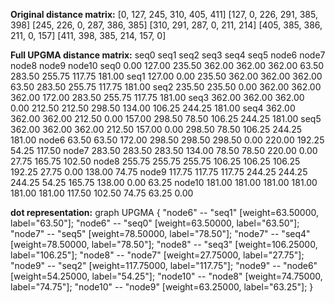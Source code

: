 **Original distance matrix:**
[0, 127, 245, 310, 405, 411]
[127, 0, 226, 291, 385, 398]
[245, 226, 0, 287, 386, 385]
[310, 291, 287, 0, 211, 214]
[405, 385, 386, 211, 0, 157]
[411, 398, 385, 214, 157, 0]

**Full UPGMA distance matrix:**
	seq0	seq1	seq2	seq3	seq4	seq5	node6	node7	node8	node9	node10
seq0	0.00	127.00	235.50	362.00	362.00	362.00	63.50	283.50	255.75	117.75	181.00
seq1	127.00	0.00	235.50	362.00	362.00	362.00	63.50	283.50	255.75	117.75	181.00
seq2	235.50	235.50	0.00	362.00	362.00	362.00	172.00	283.50	255.75	117.75	181.00
seq3	362.00	362.00	362.00	0.00	212.50	212.50	298.50	134.00	106.25	244.25	181.00
seq4	362.00	362.00	362.00	212.50	0.00	157.00	298.50	78.50	106.25	244.25	181.00
seq5	362.00	362.00	362.00	212.50	157.00	0.00	298.50	78.50	106.25	244.25	181.00
node6	63.50	63.50	172.00	298.50	298.50	298.50	0.00	220.00	192.25	54.25	117.50
node7	283.50	283.50	283.50	134.00	78.50	78.50	220.00	0.00	27.75	165.75	102.50
node8	255.75	255.75	255.75	106.25	106.25	106.25	192.25	27.75	0.00	138.00	74.75
node9	117.75	117.75	117.75	244.25	244.25	244.25	54.25	165.75	138.00	0.00	63.25
node10	181.00	181.00	181.00	181.00	181.00	181.00	117.50	102.50	74.75	63.25	0.00

**dot representation:**
graph UPGMA {
    "node6" -- "seq1" [weight=63.50000, label="63.50"];
    "node6" -- "seq0" [weight=63.50000, label="63.50"];
    "node7" -- "seq5" [weight=78.50000, label="78.50"];
    "node7" -- "seq4" [weight=78.50000, label="78.50"];
    "node8" -- "seq3" [weight=106.25000, label="106.25"];
    "node8" -- "node7" [weight=27.75000, label="27.75"];
    "node9" -- "seq2" [weight=117.75000, label="117.75"];
    "node9" -- "node6" [weight=54.25000, label="54.25"];
    "node10" -- "node8" [weight=74.75000, label="74.75"];
    "node10" -- "node9" [weight=63.25000, label="63.25"];
}